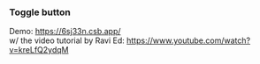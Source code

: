 ### Toggle button
Demo: https://6sj33n.csb.app/ <br/>
w/ the video tutorial by Ravi Ed: https://www.youtube.com/watch?v=kreLfQ2ydqM